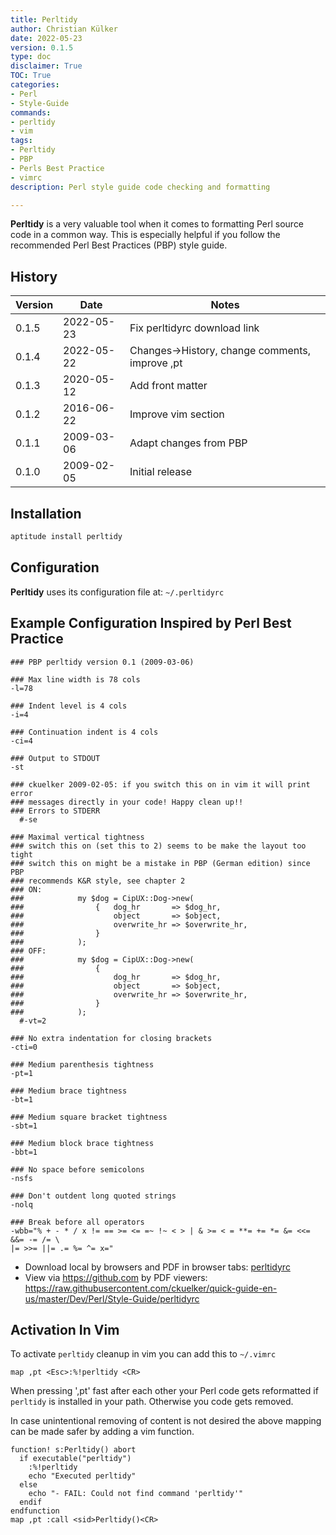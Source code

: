 ```yaml
---
title: Perltidy
author: Christian Külker
date: 2022-05-23
version: 0.1.5
type: doc
disclaimer: True
TOC: True
categories:
- Perl
- Style-Guide
commands:
- perltidy
- vim
tags:
- Perltidy
- PBP
- Perls Best Practice
- vimrc
description: Perl style guide code checking and formatting

---
```


**Perltidy** is a very valuable tool when it comes to formatting Perl source
code in a common way. This is especially helpful if you follow the recommended
Perl Best Practices (PBP) style guide.

## History

| Version | Date       | Notes                                                |
| ------- | ---------- | ---------------------------------------------------- |
| 0.1.5   | 2022-05-23 | Fix perltidyrc download link                         |
| 0.1.4   | 2022-05-22 | Changes->History, change comments, improve ,pt       |
| 0.1.3   | 2020-05-12 | Add front matter                                     |
| 0.1.2   | 2016-06-22 | Improve vim section                                  |
| 0.1.1   | 2009-03-06 | Adapt changes from PBP                               |
| 0.1.0   | 2009-02-05 | Initial release                                      |

## Installation

```bash
aptitude install perltidy
```

## Configuration

__Perltidy__ uses its configuration file at: `~/.perltidyrc`

## Example Configuration Inspired by Perl Best Practice

```
### PBP perltidy version 0.1 (2009-03-06)

### Max line width is 78 cols
-l=78

### Indent level is 4 cols
-i=4

### Continuation indent is 4 cols
-ci=4

### Output to STDOUT
-st

### ckuelker 2009-02-05: if you switch this on in vim it will print error
### messages directly in your code! Happy clean up!!
### Errors to STDERR
  #-se

### Maximal vertical tightness
### switch this on (set this to 2) seems to be make the layout too tight
### switch this on might be a mistake in PBP (German edition) since PBP
### recommends K&R style, see chapter 2
### ON:
###            my $dog = CipUX::Dog->new(
###                {   dog_hr       => $dog_hr,
###                    object       => $object,
###                    overwrite_hr => $overwrite_hr,
###                }
###            );
### OFF:
###            my $dog = CipUX::Dog->new(
###                {
###                    dog_hr       => $dog_hr,
###                    object       => $object,
###                    overwrite_hr => $overwrite_hr,
###                }
###            );
  #-vt=2

### No extra indentation for closing brackets
-cti=0

### Medium parenthesis tightness
-pt=1

### Medium brace tightness
-bt=1

### Medium square bracket tightness
-sbt=1

### Medium block brace tightness
-bbt=1

### No space before semicolons
-nsfs

### Don't outdent long quoted strings
-nolq

### Break before all operators
-wbb="% + - * / x != == >= <= =~ !~ < > | & >= < = **= += *= &= <<= &&= -= /= \
|= >>= ||= .= %= ^= x="
```

- Download local by browsers and PDF in browser tabs: [perltidyrc](perltidyrc)
- View via <https://github.com> by PDF viewers:
  <https://raw.githubusercontent.com/ckuelker/quick-guide-en-us/master/Dev/Perl/Style-Guide/perltidyrc>

## Activation In Vim

To activate ``perltidy`` cleanup in vim you can add this to `~/.vimrc`

```vim
map ,pt <Esc>:%!perltidy <CR>
```

When pressing ',pt' fast after each other your Perl code gets reformatted if
``perltidy`` is installed in your path. Otherwise you code gets removed.

In case unintentional removing of content is not desired the above mapping
can be made safer by adding a vim function.

```vim
function! s:Perltidy() abort
  if executable("perltidy")
    :%!perltidy
    echo "Executed perltidy"
  else
    echo "- FAIL: Could not find command 'perltidy'"
  endif
endfunction
map ,pt :call <sid>Perltidy()<CR>
```
